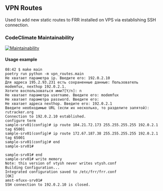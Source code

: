 ## VPN Routes

Used to add new static routes to FRR installed on VPS via establishing SSH connection.

### CodeClimate Maintainability
[![Maintainability](https://api.codeclimate.com/v1/badges/28d1e9241153acdaa00d/maintainability)](https://codeclimate.com/github/modemfux/vpn_routes/maintainability)

#### Usage example
```
08:42 $ make main
poetry run python -m vpn_routes.main
Не хватает параметра ip. Введите его: 192.0.2.10
Для адреса 195.2.93.231 есть сохраненные данные: Пользователь modemfux, nexthop 192.0.2.1.
Хотите воспользоваться ими?[Y/n]: n
Не хватает параметра username. Введите его: modemfux
Не хватает параметра password. Введите его:
Не хватает адреса nexthop. Введите его: 192.0.2.1
Введите необходимые URL (если их несколько, то разделите запятой): rutracker.org
Connection to 192.0.2.10 established.
configure term
sample-srv01(config)# ip route 104.21.72.173 255.255.255.255 192.0.2.1 tag 65001
sample-srv01(config)# ip route 172.67.187.38 255.255.255.255 192.0.2.1 tag 65001
sample-srv01(config)# end
sample-srv01#

sample-srv01# end
sample-srv01# write memory
Note: this version of vtysh never writes vtysh.conf
Building Configuration...
Integrated configuration saved to /etc/frr/frr.conf
[OK]
amst-mfuxx-srv01#
SSH connection to 192.0.2.10 is closed.
```
